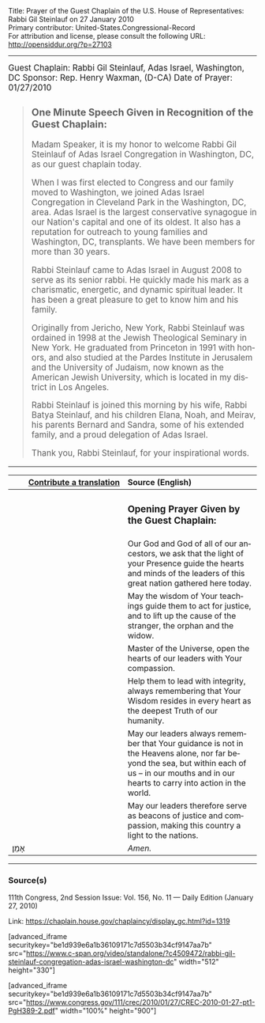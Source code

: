 <html>
<head></head>
<body>
Title: Prayer of the Guest Chaplain of the U.S. House of Representatives: Rabbi Gil Steinlauf on 27 January 2010<br />
Primary contributor: United-States.Congressional-Record<br />
For attribution and license, please consult the following URL: <a href="http://opensiddur.org/?p=27103">http://opensiddur.org/?p=27103</a>
<p />
<hr />

<div class="english" lang="en" style="font-size:1.2em;">
Guest Chaplain: Rabbi Gil Steinlauf, Adas Israel, Washington, DC
Sponsor: Rep. Henry Waxman, (D-CA)
Date of Prayer: 01/27/2010

<blockquote>
<h3>One Minute Speech Given in Recognition of the Guest Chaplain:</h3>

Madam Speaker, it is my honor to welcome Rabbi Gil Steinlauf of Adas Israel Congregation in Washington, DC, as our guest chaplain today.

When I was first elected to Congress and our family moved to Washington, we joined Adas Israel Congregation in Cleveland Park in the Washington, DC, area. Adas Israel is the largest conservative synagogue in our Nation's capital and one of its oldest. It also has a reputation for outreach to young families and Washington, DC, transplants. We have been members for more than 30 years.

Rabbi Steinlauf came to Adas Israel in August 2008 to serve as its senior rabbi. He quickly made his mark as a charismatic, energetic, and dynamic spiritual leader. It has been a great pleasure to get to know him and his family.

Originally from Jericho, New York, Rabbi Steinlauf was ordained in 1998 at the Jewish Theological Seminary in New York. He graduated from Princeton in 1991 with honors, and also studied at the Pardes Institute in Jerusalem and the University of Judaism, now known as the American Jewish University, which is located in my district in Los Angeles.

Rabbi Steinlauf is joined this morning by his wife, Rabbi Batya Steinlauf, and his children Elana, Noah, and Meirav, his parents Bernard and Sandra, some of his extended family, and a proud delegation of Adas Israel.

Thank you, Rabbi Steinlauf, for your inspirational words.
</blockquote>
</div>

<hr />

<table style="margin-left: auto;margin-right: auto;" class="draggable">
<thead><tr><th id="x" style="text-align: right;"><a href="/contributing/upload/">Contribute a translation</a></th><th style="text-align: left;">Source (English)</th></tr></thead>
<tbody>
<tr><td style="vertical-align:top;" width="46%">
<div class="liturgy" lang="he">

</span></div></td>
 
<td style="vertical-align:top;" width="53%">
<div class="english" lang="en">
<h3>Opening Prayer Given by the Guest Chaplain:</h3>
</div></td></tr>

<tr><td style="vertical-align:top;" width="46%">
<div class="liturgy" lang="he">

</span></div></td>
 
<td style="vertical-align:top;" width="53%">
<div class="english" lang="en">
Our God 
and God of all of our ancestors, 
we ask that the light of your Presence 
guide the hearts and minds of the leaders of this great nation 
gathered here today.
</div></td></tr>


<tr><td style="vertical-align:top;" width="46%">
<div class="liturgy" lang="he">

</span></div></td>
 
<td style="vertical-align:top;" width="53%">
<div class="english" lang="en">
May the wisdom of Your teachings 
guide them 
to act for justice, 
and to lift up the cause 
of the stranger, the orphan and the widow.
</div></td></tr>


<tr><td style="vertical-align:top;" width="46%">
<div class="liturgy" lang="he">

</span></div></td>
 
<td style="vertical-align:top;" width="53%">
<div class="english" lang="en">
Master of the Universe, 
open the hearts of our leaders 
with Your compassion.
</div></td></tr>


<tr><td style="vertical-align:top;" width="46%">
<div class="liturgy" lang="he">

</span></div></td>
 
<td style="vertical-align:top;" width="53%">
<div class="english" lang="en">
Help them to lead with integrity, 
always remembering 
that Your Wisdom 
resides in every heart 
as the deepest Truth 
of our humanity.
</div></td></tr>


<tr><td style="vertical-align:top;" width="46%">
<div class="liturgy" lang="he">

</span></div></td>
 
<td style="vertical-align:top;" width="53%">
<div class="english" lang="en">
May our leaders 
always remember 
that Your guidance 
is not in the Heavens alone, 
nor far beyond the sea, 
but within each of us – 
in our mouths 
and in our hearts 
to carry into action in the world.
</div></td></tr>


<tr><td style="vertical-align:top;" width="46%">
<div class="liturgy" lang="he">

</span></div></td>
 
<td style="vertical-align:top;" width="53%">
<div class="english" lang="en">
May our leaders therefore 
serve as beacons of justice 
and compassion, 
making this country 
a light to the nations. 
</div></td></tr>


<tr><td style="vertical-align:top;" width="46%">
<div class="liturgy" lang="he">
אָמֵן׃
</span></div></td>
 
<td style="vertical-align:top;" width="53%">
<div class="english" lang="en">
<em>Amen.</em>
</div></td></tr>
</tbody></table>

<hr />

<h3>Source(s)</h3>

111th Congress, 2nd Session
Issue: Vol. 156, No. 11 — Daily Edition (January 27, 2010)

Link: <a href="https://chaplain.house.gov/chaplaincy/display_gc.html?id=1319">https://chaplain.house.gov/chaplaincy/display_gc.html?id=1319</a>

[advanced_iframe securitykey="be1d939e6a1b36109171c7d5503b34cf9147aa7b" src="https://www.c-span.org/video/standalone/?c4509472/rabbi-gil-steinlauf-congregation-adas-israel-washington-dc" width="512" height="330"]

[advanced_iframe securitykey="be1d939e6a1b36109171c7d5503b34cf9147aa7b" src="https://www.congress.gov/111/crec/2010/01/27/CREC-2010-01-27-pt1-PgH389-2.pdf" width="100%" height="900"]
</body>
</html>